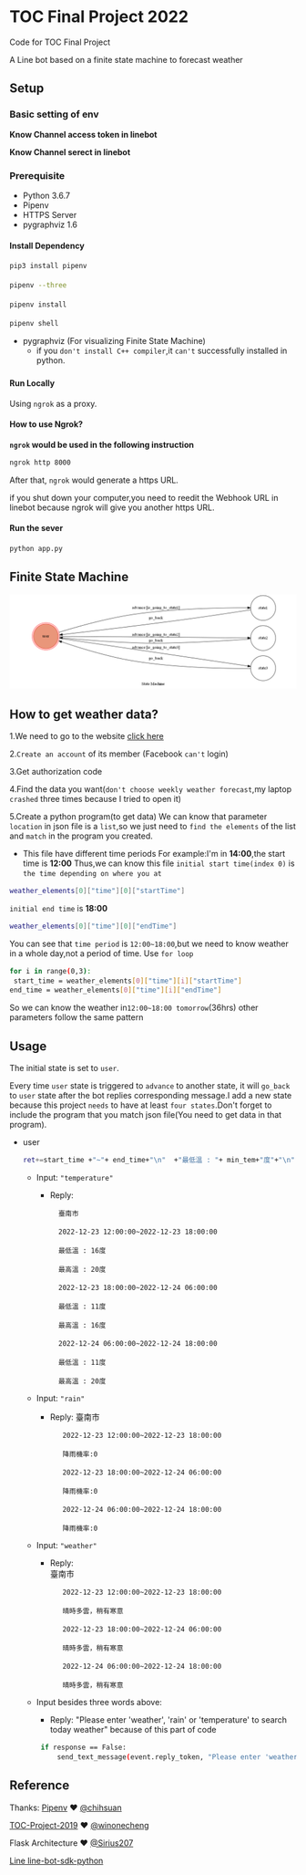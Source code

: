 # TOC Final Project 2022

Code for TOC Final Project

A Line bot based on a finite state machine to forecast weather

## Setup

### Basic setting of env
**Know Channel access token in linebot**

**Know Channel serect in linebot**
    
### Prerequisite
* Python 3.6.7
* Pipenv
* HTTPS Server
* pygraphviz 1.6

#### Install Dependency
```sh
pip3 install pipenv

pipenv --three

pipenv install

pipenv shell
```

* pygraphviz (For visualizing Finite State Machine)
	* if you `don't install C++ compiler`,it `can't` successfully installed in python.
###

#### Run Locally
Using `ngrok` as a proxy.

#### How to use Ngrok?

**`ngrok` would be used in the following instruction**

```sh
ngrok http 8000
```

After that, `ngrok` would generate a https URL.

if you shut down your computer,you need to reedit the Webhook URL in linebot because ngrok will give you another https URL.

#### Run the sever

```sh
python app.py
```
## Finite State Machine
![fsm](https://raw.githubusercontent.com/neil0823/finalproject/master/fsm.png)

## How to get weather data?
1.We need to go to the website [click here](https://opendata.cwb.gov.tw/user/authkey)

2.`Create an account` of its member (Facebook `can't` login)

3.Get authorization code

4.Find the data you want(`don't choose weekly weather forecast`,my laptop `crashed` three times because I tried to open it)

5.Create a python program(to get data)
We can know that parameter `location` in json file is a `list`,so we just need to `find the elements` of the list and `match` in the program you created.

* This file have different time periods 
For example:I'm in **14:00**,the start time is **12:00**
Thus,we can know this file `initial start time(index 0)` is `the time depending on where you at`
```sh
weather_elements[0]["time"][0]["startTime"]
```
`initial end time` is **18:00**
```sh
weather_elements[0]["time"][0]["endTime"]
```
You  can see that `time period` is `12:00~18:00`,but we need to know weather in a whole day,not a period of time.
Use `for loop`
```sh
for i in range(0,3):
 start_time = weather_elements[0]["time"][i]["startTime"]
end_time = weather_elements[0]["time"][i]["endTime"]
```
So we can know the weather in`12:00~18:00 tomorrow`(36hrs)
other parameters follow the same pattern
## Usage
The initial state is set to `user`.

Every time `user` state is triggered to `advance` to another state, it will `go_back` to `user` state after the bot replies corresponding message.I add a new state because this project `needs` to have at least `four states`.Don't forget to include the program that you match json file(You need to get data in that program).

* user
    ```sh
   ret+=start_time +"~"+ end_time+"\n"  +"最低溫 : "+ min_tem+"度"+"\n" +"最高溫 : "+ max_tem +"度"+"\n\n\n"
    ```
	* Input: `"temperature"`
	
		* Reply:
		
		        臺南市
		
                2022-12-23 12:00:00~2022-12-23 18:00:00

                最低溫 : 16度
                
                最高溫 : 20度
                
                2022-12-23 18:00:00~2022-12-24 06:00:00
                
                最低溫 : 11度
                
                最高溫 : 16度
                
                2022-12-24 06:00:00~2022-12-24 18:00:00
                
                最低溫 : 11度
                
                最高溫 : 20度

	* Input: `"rain"` 
	
	   * Reply: 
	            臺南市

                2022-12-23 12:00:00~2022-12-23 18:00:00
                
                降雨機率:0
                
                2022-12-23 18:00:00~2022-12-24 06:00:00
                
                降雨機率:0
                
                2022-12-24 06:00:00~2022-12-24 18:00:00
                
                降雨機率:0

    * Input: `"weather"` 
	   * Reply:   
	            臺南市
	            
                2022-12-23 12:00:00~2022-12-23 18:00:00
                
                晴時多雲，稍有寒意
                
                2022-12-23 18:00:00~2022-12-24 06:00:00
                
                晴時多雲，稍有寒意
                
                2022-12-24 06:00:00~2022-12-24 18:00:00
                
                晴時多雲，稍有寒意
                
    * Input besides three words above: 
	   * Reply: "Please enter 'weather', 'rain' or 'temperature' to search today weather" 
	   because of this part of code
	   ```sh
        if response == False:
            send_text_message(event.reply_token, "Please enter 'weather', 'rain' or 'temperature' to search today weather")
        ```

## Reference
Thanks:
[Pipenv](https://medium.com/@chihsuan/pipenv-更簡單-更快速的-python-套件管理工具-135a47e504f4) ❤️ [@chihsuan](https://github.com/chihsuan)

[TOC-Project-2019](https://github.com/winonecheng/TOC-Project-2019) ❤️ [@winonecheng](https://github.com/winonecheng)

Flask Architecture ❤️ [@Sirius207](https://github.com/Sirius207)

[Line line-bot-sdk-python](https://github.com/line/line-bot-sdk-python/tree/master/examples/flask-echo)
